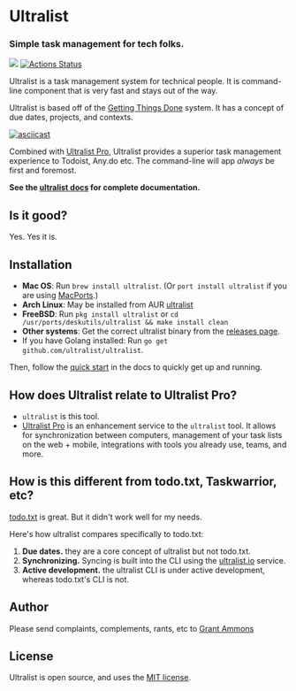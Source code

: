 # Ultralist
### Simple task management for tech folks.

[![](https://goreportcard.com/badge/github.com/ultralist/ultralist)](https://goreportcard.com/report/github.com/ultralist/ultralist)
[![Actions Status](https://github.com/ultralist/ultralist/workflows/Go/badge.svg)](https://github.com/ultralist/ultralist/actions)

Ultralist is a task management system for technical people. It is command-line component that is very fast and stays out of the way. 

Ultralist is based off of the [Getting Things Done][gtd] system. It has a concept of due dates, projects, and contexts.

[![asciicast](https://asciinema.org/a/226005.svg)](https://asciinema.org/a/226005)

Combined with [Ultralist Pro](https://ultralist.io), Ultralist provides a superior task management experience to Todoist, Any.do etc.  The command-line will app _always_ be first and foremost.

**See the [ultralist docs][tdl] for complete documentation.**

[gtd]: http://lifehacker.com/productivity-101-a-primer-to-the-getting-things-done-1551880955
[tdl]: https://ultralist.io/docs

## Is it good?

Yes.  Yes it is.

## Installation

* **Mac OS**: Run `brew install ultralist`. (Or `port install ultralist` if you are using [MacPorts](https://www.macports.org).)
* **Arch Linux**: May be installed from AUR [ultralist](https://aur.archlinux.org/packages/ultralist/)
* **FreeBSD**: Run `pkg install ultralist` or `cd /usr/ports/deskutils/ultralist && make install clean`
* **Other systems**: Get the correct ultralist binary from the [releases page](https://github.com/ultralist/ultralist/releases).
* If you have Golang installed: Run `go get github.com/ultralist/ultralist`.

Then, follow the [quick start](https://ultralist.io/docs/cli/quickstart/) in the docs to quickly get up and running.

## How does Ultralist relate to Ultralist Pro?

* `ultralist` is this tool.
* [Ultralist Pro](https://ultralist.io) is an enhancement service to the `ultralist` tool.  It allows for synchronization between computers, management of your task lists on the web + mobile, integrations with tools you already use, teams, and more.

## How is this different from todo.txt, Taskwarrior, etc?

[todo.txt](http://todotxt.org/) is great.  But it didn't work well for my needs.

Here's how ultralist compares specifically to todo.txt:
1. **Due dates.** they are a core concept of ultralist but not todo.txt.
1. **Synchronizing.** Syncing is built into the CLI using the [ultralist.io](https://ultralist.io) service.
1. **Active development.** the ultralist CLI is under active development, whereas todo.txt's CLI is not.

## Author

Please send complaints, complements, rants, etc to [Grant Ammons][ga]

## License

Ultralist is open source, and uses the [MIT license](https://github.com/ultralist/ultralist/blob/master/LICENSE.md).

[ga]: https://twitter.com/gammons

